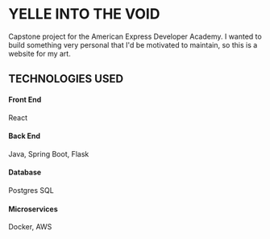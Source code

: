 # YELLE INTO THE VOID
Capstone project for the American Express Developer Academy. I wanted to build something very personal that I'd be motivated to maintain, so this is a website for my art.

## TECHNOLOGIES USED
#### Front End
React

#### Back End
Java, Spring Boot, Flask

#### Database
Postgres SQL

#### Microservices
Docker, AWS
